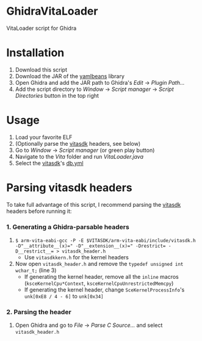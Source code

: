 # GhidraVitaLoader
VitaLoader script for Ghidra

# Installation
1. Download this script
2. Download the JAR of the [yamlbeans](https://github.com/EsotericSoftware/yamlbeans/releases) library
3. Open Ghidra and add the JAR path to Ghidra's _Edit_ -> _Plugin Path..._
4. Add the script directory to _Window_ -> _Script manager_ -> _Script Directories_ button in the top right

# Usage
1. Load your favorite ELF
2. (Optionally parse the [vitasdk](https://vitasdk.org/) headers, see below)
3. Go to _Window_ -> _Script manager_ (or green play button)
4. Navigate to the _Vita_ folder and run _VitaLoader.java_
5. Select the [vitasdk](https://vitasdk.org/)'s [db.yml](https://raw.githubusercontent.com/vitasdk/vita-headers/master/db.yml)

# Parsing vitasdk headers
To take full advantage of this script, I recommend parsing the [vitasdk](https://vitasdk.org/) headers before running it:

### 1. Generating a Ghidra-parsable headers

1. `$ arm-vita-eabi-gcc -P -E $VITASDK/arm-vita-eabi/include/vitasdk.h -D"__attribute__(x)=" -D"__extension__(x)=" -Drestrict= -D__restrict__= > vitasdk_header.h`
    * Use `vitasdkkern.h` for the kernel headers
2. Now open `vitasdk_header.h` and remove the `typedef unsigned int wchar_t;` (line 3)
    * If generating the kernel header, remove all the `inline` macros (`ksceKernelCpu*Context`, `ksceKernelCpuUnrestrictedMemcpy`)
    * If generating the kernel header, change `SceKernelProcessInfo`'s `unk[0xE8 / 4 - 6]` to `unk[0x34]`

### 2. Parsing the header
1. Open Ghidra and go to _File_ -> _Parse C Source..._ and select `vitasdk_header.h`
